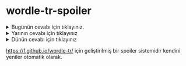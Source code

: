 # wordle-tr-spoiler

<details>
  <summary>Bugünün cevabı için tıklayınız.</summary>
  <br>
    <b> frigo </b>
</details>

<details>
  <summary>Yarının cevabı için tıklayınız</summary>
  <br>
   <b> dönüt </b>
</details>

<details>
  <summary>Dünün cevabı için tıklayınız </summary>
  <br>
  <b> çizim </b>
</details>

https://f.github.io/wordle-tr/ için geliştirilmiş bir spoiler sistemidir kendini yeniler otomatik olarak.

